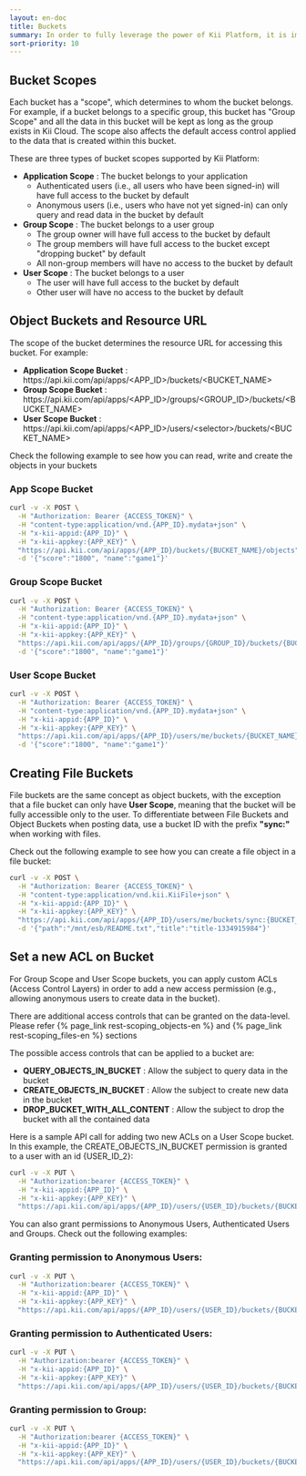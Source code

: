 ```yaml
---
layout: en-doc
title: Buckets
summary: In order to fully leverage the power of Kii Platform, it is important to understand the concept of "buckets". The best way to understand a bucket in this sense is to imagine a virtual bucket floating in Kii Cloud. There can be any number of buckets belonging to the application, a user or a group. They are defined by the developer, and hold all data objects and files. A great way to understand is to try it yourself! So read on for some examples...
sort-priority: 10
---
```

## Bucket Scopes

Each bucket has a "scope", which determines to whom the bucket belongs.  For example, if a bucket belongs to a specific group, this bucket has "Group Scope" and all the data in this bucket will be kept as long as the group exists in Kii Cloud.  The scope also affects the default access control applied to the data that is created within this bucket.

These are three types of bucket scopes supported by Kii Platform:

* **Application Scope** : The bucket belongs to your application
    * Authenticated users (i.e., all users who have been signed-in) will have full access to the bucket by default
    * Anonymous users (i.e., users who have not yet signed-in) can only query and read data in the bucket by default
* **Group Scope** : The bucket belongs to a user group
    * The group owner will have full access to the bucket by default
    * The group members will have full access to the bucket except "dropping bucket" by default
    * All non-group members will have no access to the bucket by default
* **User Scope** : The bucket belongs to a user
    * The user will have full access to the bucket by default
    * Other user will have no access to the bucket by default

## Object Buckets and Resource URL

The scope of the bucket determines the resource URL for accessing this bucket. For example:

* **Application Scope Bucket** : https\://api.kii.com/api/apps/\<APP\_ID\>/buckets/\<BUCKET\_NAME\>
* **Group Scope Bucket** : https\://api.kii.com/api/apps/\<APP\_ID\>/groups/\<GROUP\_ID\>/buckets/\<BUCKET\_NAME\>
* **User Scope Bucket** : https\://api.kii.com/api/apps/\<APP\_ID\>/users/\<selector\>/buckets/\<BUCKET\_NAME\>

Check the following example to see how you can read, write and create the objects in your buckets

### App Scope Bucket

```sh
curl -v -X POST \
  -H "Authorization: Bearer {ACCESS_TOKEN}" \
  -H "content-type:application/vnd.{APP_ID}.mydata+json" \
  -H "x-kii-appid:{APP_ID}" \
  -H "x-kii-appkey:{APP_KEY}" \
  "https://api.kii.com/api/apps/{APP_ID}/buckets/{BUCKET_NAME}/objects" \
  -d '{"score":"1800", "name":"game1"}'
```

### Group Scope Bucket

```sh
curl -v -X POST \
  -H "Authorization: Bearer {ACCESS_TOKEN}" \
  -H "content-type:application/vnd.{APP_ID}.mydata+json" \
  -H "x-kii-appid:{APP_ID}" \
  -H "x-kii-appkey:{APP_KEY}" \
  "https://api.kii.com/api/apps/{APP_ID}/groups/{GROUP_ID}/buckets/{BUCKET_NAME}/objects" \
  -d '{"score":"1800", "name":"game1"}'
```

### User Scope Bucket

```sh
curl -v -X POST \
  -H "Authorization: Bearer {ACCESS_TOKEN}" \
  -H "content-type:application/vnd.{APP_ID}.mydata+json" \
  -H "x-kii-appid:{APP_ID}" \
  -H "x-kii-appkey:{APP_KEY}" \
  "https://api.kii.com/api/apps/{APP_ID}/users/me/buckets/{BUCKET_NAME}/objects" \
  -d '{"score":"1800", "name":"game1"}'
```

## Creating File Buckets

File buckets are the same concept as object buckets, with the exception that a file bucket can only have **User Scope**, meaning that the bucket will be fully accessible only to the user. To differentiate between File Buckets and Object Buckets when posting data, use a bucket ID with the prefix **"sync:"** when working with files.

Check out the following example to see how you can create a file object in a file bucket:

```sh
curl -v -X POST \
  -H "Authorization: Bearer {ACCESS_TOKEN}" \
  -H "content-type:application/vnd.kii.KiiFile+json" \
  -H "x-kii-appid:{APP_ID}" \
  -H "x-kii-appkey:{APP_KEY}" \
  "https://api.kii.com/api/apps/{APP_ID}/users/me/buckets/sync:{BUCKET_NAME}/objects" \
  -d '{"path":"/mnt/esb/README.txt","title":"title-1334915984"}'
```

## Set a new ACL on Bucket

For Group Scope and User Scope buckets, you can apply custom ACLs (Access Control Layers) in order to add a new access permission (e.g., allowing anonymous users to create data in the bucket).

<p class="callout">There are additional access controls that can be granted on the data-level. Please refer {% page_link rest-scoping_objects-en %} and {% page_link rest-scoping_files-en %} sections</p>

The possible access controls that can be applied to a bucket are:

* **QUERY\_OBJECTS\_IN\_BUCKET** : Allow the subject to query data in the bucket
* **CREATE\_OBJECTS\_IN\_BUCKET** : Allow the subject to create new data in the bucket
* **DROP\_BUCKET\_WITH\_ALL\_CONTENT** : Allow the subject to drop the bucket with all the contained data

Here is a sample API call for adding two new ACLs on a User Scope bucket.  In this example, the CREATE\_OBJECTS\_IN\_BUCKET permission is granted to a user with an id {USER\_ID\_2}:

```sh
curl -v -X PUT \
  -H "Authorization:bearer {ACCESS_TOKEN}" \
  -H "x-kii-appid:{APP_ID}" \
  -H "x-kii-appkey:{APP_KEY}" \
  "https://api.kii.com/api/apps/{APP_ID}/users/{USER_ID}/buckets/{BUCKET_NAME}/acl/CREATE_OBJECTS_IN_BUCKET/UserID:{USER_ID_2}"
```

You can also grant permissions to Anonymous Users, Authenticated Users and Groups.  Check out the following examples:

### Granting permission to Anonymous Users:

```sh
curl -v -X PUT \
  -H "Authorization:bearer {ACCESS_TOKEN}" \
  -H "x-kii-appid:{APP_ID}" \
  -H "x-kii-appkey:{APP_KEY}" \
  "https://api.kii.com/api/apps/{APP_ID}/users/{USER_ID}/buckets/{BUCKET_NAME}/acl/CREATE_OBJECTS_IN_BUCKET/UserID:ANONYMOUS_USER"
```

### Granting permission to Authenticated Users:

```sh
curl -v -X PUT \
  -H "Authorization:bearer {ACCESS_TOKEN}" \
  -H "x-kii-appid:{APP_ID}" \
  -H "x-kii-appkey:{APP_KEY}" \
  "https://api.kii.com/api/apps/{APP_ID}/users/{USER_ID}/buckets/{BUCKET_NAME}/acl/CREATE_OBJECTS_IN_BUCKET/UserID:ANY_AUTHENTICATED_USER"
```

### Granting permission to Group:

```sh
curl -v -X PUT \
  -H "Authorization:bearer {ACCESS_TOKEN}" \
  -H "x-kii-appid:{APP_ID}" \
  -H "x-kii-appkey:{APP_KEY}" \
  "https://api.kii.com/api/apps/{APP_ID}/users/{USER_ID}/buckets/{BUCKET_NAME}/acl/CREATE_OBJECTS_IN_BUCKET/GroupID:{GROUP_ID}"
```
